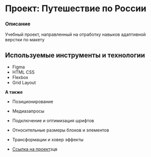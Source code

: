 # Проект: Путешествие по России

### Описание
Учебный проект, направленный на отработку навыков адаптивной верстки по макету

## Используемые инструменты и технологии
* Figma
* HTML CSS
* Flexbox
* Grid Layout

**А также**
* Позиционирование
* Медиазапросы
* Подключение и оптимизация шрифтов
* Относительные размеры блоков и элементов
* Трансформации и ховер эффекты

* [Ссылка на проект](https://samoshiny.github.io/russian-travel/)зцв
